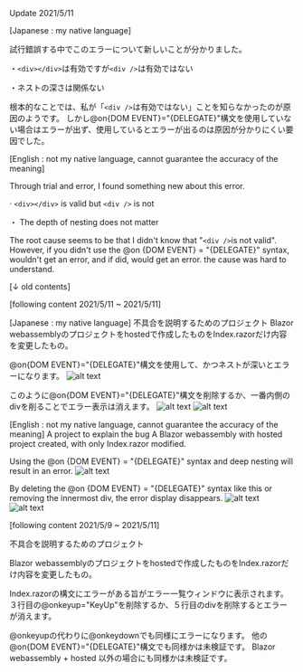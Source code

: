 Update 2021/5/11

[Japanese : my native language]

試行錯誤する中でこのエラーについて新しいことが分かりました。

・`<div></div>`は有効ですが`<div />`は有効ではない

・ネストの深さは関係ない

根本的なことでは、私が「`<div />`は有効ではない」ことを知らなかったのが原因のようです。
しかし@on{DOM EVENT}="{DELEGATE}"構文を使用していない場合はエラーが出ず、使用しているとエラーが出るのは原因が分かりにくい要因でした。

[English : not my native language, cannot guarantee the accuracy of the meaning]

Through trial and error, I found something new about this error.

· `<div></div>` is valid but `<div />` is not

・ The depth of nesting does not matter

The root cause seems to be that I didn't know that "` <div /> `is not valid".
However, if you didn't use the @on {DOM EVENT} = "{DELEGATE}" syntax, wouldn't get an error, and if did, would get an error. the cause was hard to understand.

[↓ old contents]

[following content 2021/5/11 ~ 2021/5/11]

[Japanese : my native language]
不具合を説明するためのプロジェクト
Blazor webassemblyのプロジェクトをhostedで作成したものをIndex.razorだけ内容を変更したもの。

@on{DOM EVENT}="{DELEGATE}"構文を使用して、かつネストが深いとエラーになります。
![alt text](https://user-images.githubusercontent.com/83901976/117737819-a10e1e80-b235-11eb-9d96-c872271f602c.png)

このように@on{DOM EVENT}="{DELEGATE}"構文を削除するか、一番内側のdivを削ることでエラー表示は消えます。
![alt text](https://user-images.githubusercontent.com/83901976/117737825-a2d7e200-b235-11eb-8930-9ec859f8f4ff.png)
![alt text](https://user-images.githubusercontent.com/83901976/117737810-9bb0d400-b235-11eb-9e94-c3bd0f2a7ab7.png)

[English : not my native language, cannot guarantee the accuracy of the meaning]
A project to explain the bug
A Blazor webassembly with hosted project created, with only Index.razor modified.

Using the @on {DOM EVENT} = "{DELEGATE}" syntax and deep nesting will result in an error.
![alt text](https://user-images.githubusercontent.com/83901976/117737819-a10e1e80-b235-11eb-9d96-c872271f602c.png)

By deleting the @on {DOM EVENT} = "{DELEGATE}" syntax like this or removing the innermost div, the error display disappears.
![alt text](https://user-images.githubusercontent.com/83901976/117737825-a2d7e200-b235-11eb-8930-9ec859f8f4ff.png)
![alt text](https://user-images.githubusercontent.com/83901976/117737810-9bb0d400-b235-11eb-9e94-c3bd0f2a7ab7.png)

[following content 2021/5/9 ~ 2021/5/11]

不具合を説明するためのプロジェクト

Blazor webassemblyのプロジェクトをhostedで作成したものをIndex.razorだけ内容を変更したもの。

Index.razorの構文にエラーがある旨がエラー一覧ウィンドウに表示されます。
３行目の@onkeyup="KeyUp"を削除するか、５行目のdivを削除するとエラーが消えます。

@onkeyupの代わりに@onkeydownでも同様にエラーになります。
他の@on{DOM EVENT}="{DELEGATE}"構文でも同様かは未検証です。
Blazor webassembly + hosted 以外の場合にも同様かは未検証です。
